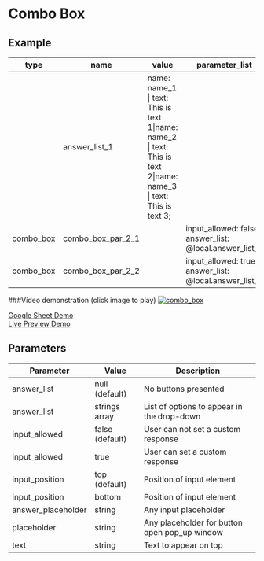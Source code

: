 # Combo Box

## Example

| type        | name               | value                                 |parameter_list |
| ---------   | ------------       |---------------                        |--------- |
| |answer_list_1 |name: name_1 \| text: This is text 1\|name: name_2 \| text: This is text 2\|name: name_3 \| text: This is text 3;||                                      
|combo_box    |combo_box_par_2_1   |                       |input_allowed: false; answer_list: @local.answer_list_1|
|combo_box    |combo_box_par_2_2   |                       |input_allowed: true; answer_list: @local.answer_list_1|

###Video demonstration (click image to play)
[![combo_box](images/combo_box.png)](videos/combo_box.mp4 "combo_box")

[Google Sheet Demo](https://docs.google.com/spreadsheets/d/1uIkaMlDjoDN7uTpHkSeEQ6Yp-4ehX9IrBQMrolpfjQc/edit#gid=569531329)   
[Live Preview Demo](https://plh-global.web.app/template/comp_combo_box)

## Parameters

| Parameter             | Value                  | Description |
| ---------             | -----------            | --------- |
|answer_list            |null (default)          |No buttons presented|
|answer_list            |strings array           |List of options to appear in the drop-down|
|input_allowed          |false (default)         |User can not set a custom response|
|input_allowed          |true                    |User can set a custom response|
|input_position         |top (default)           |Position of input element|
|input_position         |bottom                  |Position of input element|
|answer_placeholder     |string                  |Any input placeholder|
|placeholder            |string                  |Any placeholder for button open pop_up window|
|text                   |string                  |Text to appear on top|
